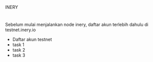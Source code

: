 INERY
#
Sebelum mulai menjalankan node inery, daftar akun terlebih dahulu di testnet.inery.io

- Daftar akun testnet
- task 1
- task 2
- task 3
